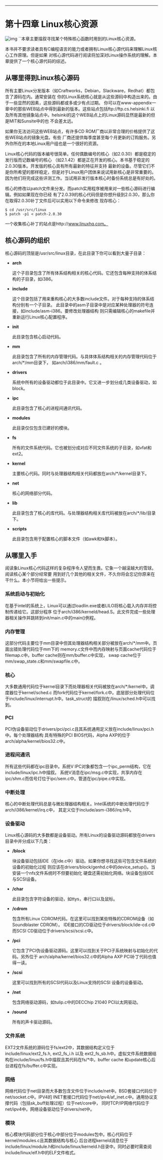

------



# 第十四章 Linux核心资源



![img](assets/sit3-bw-tran.1-20210305150932011.gif)
``本章主要描叙寻找某个特殊核心函数时用到的Linux核心资源。

本书并不要求读者具有C编程语言的能力或者拥有Linux核心源代码来理解Linux核心工作原理。但是如果 对核心源代码进行阅读将加深对Linux操作系统的理解。本章提供了一个核心源代码的综述。



## 从哪里得到Linux核心源码

所有主要Linux分发版本（如Craftworks，Debian，Slackware，Redhat）都包含了源码在内。通常安装在 你的Linux系统核心就是从这些源码中构造出来的。由于一些显然的因素，这些源码都或多或少有点过期。 你可以在www-appendix一章中的那些WEB站点中得到最新的版本。这些站点包括ftp://ftp.cs.helsinki.fi 以及所有其他镜象站点中。helsinki的这个WEB站点上的Linux源码显然是最新的但是MIT和Sunsite中的也 不会差太远。

如果你无法访问这些WEB站点，有许多CD ROM厂商以非常合理的价格提供了这些WEB站点的镜象光盘。有些 厂商还提供每季度甚至每个月更新的订购服务。另外你所在的本地Linux用户组也是一个很好的资源。

Linux核心代码的版本编号很简单。任何偶数编号的核心（如2.0.30）都是稳定的发行版而记数编号的核心 （如2.1.42）都是正在开发的核心。本书基于稳定的2.0.30版本。开发版的核心具有所有最新的特征并支持 最新的设备。尽管它们不是你所希望的那样稳定，但是对于Linux用户团体来说试用新核心是非常重要的。 因为他们将完成这些评测工作。当试用非发行版本核心时备份系统总是有好处的。

核心的修改以patch文件来分发。而patch实用程序被用来对一些核心源码进行编辑。例如如果现在你已经 有了2.0.39的核心代码但是你想升级到2.0.30，那么你在取得2.0.30补丁文件后可以实用以下命令来修改 现存核心：

```
$ cd /usr/src/linux
$ patch -p1 < patch-2.0.30
```

一个收集核心补丁的站点是http://www.linuxhq.com。



## 核心源码的组织

核心源码的顶层是/usr/src/linux目录，在此目录下你可以看到大量子目录：

- **arch**

  这个子目录包含了所有体系结构相关的核心代码。它还包含每种支持的体系结构的子目录，如i386。

- **include**

  这个目录包括了用来重构核心的大多数include文件。对于每种支持的体系结构分别有一个子目录。 此目录中的asm子目录中是对应某种处理器的符号连接，如include/asm-i386。要修改处理器结构 则只需编辑核心的makefile并重新运行Linux核心配置程序。

- **init**

  此目录包含核心启动代码。

- **mm**

  此目录包含了所有的内存管理代码。与具体体系结构相关的内存管理代码位于arch/*/mm目录下， 如arch/i386/mm/fault.c 。

- **drivers**

  系统中所有的设备驱动都位于此目录中。它又进一步划分成几类设备驱动，如block。

- **ipc**

  此目录包含了核心的进程间通讯代码。

- **modules**

  此目录仅仅包含已建好的模块。

- **fs**

  所有的文件系统代码。它也被划分成对应不同文件系统的子目录，如vfat和ext2。

- **kernel**

  主要核心代码。同时与处理器结构相关代码都放在arch/*/kernel目录下。

- **net**

  核心的网络部分代码。

- **lib**

  此目录包含了核心的库代码。与处理器结构相关库代码被放在arch/*/lib/目录下。

- **scripts**

  此目录包含用于配置核心的脚本文件（如awk和tk脚本）。



## 从哪里入手

阅读象Linux核心代码这样的复杂程序令人望而生畏。它象一个越滚越大的雪球。阅读核心某个部分经常要 用到好几个其他的相关文件，不久你将会忘记你原来在干什么。本小节将给出一些提示。



### 系统启动与初始化

在基于intel的系统上，Linux可以通过loadlin.exe或者LILO将核心载入内存并将控制传递给它。这部分程序 位于arch/i386/kerneld/head.S。此文件完成一些处理器相关操作并跳转到init/main.c中的main()例程。



### 内存管理

这部分代码主要位于mm目录中但其处理器结构相关部分被放在arch/*/mm中。页面出错处理代码位于mm下的 memory.c文件中而内存映射与页面cache代码位于filemap.c中。buffer cache则在mm/buffer.c中实现， swap cache位于mm/swap_state.c和mm/swapfile.c中。



### 核心

大多数通用代码位于kernel目录下而处理器相关代码被放在arch/*/kernel中。调度器位于kernel/sched.c 而fork代码位于kernel/fork.c中。底层部分处理代码位于include/linux/interrupt.h中。task_struct的 描叙则在/linux/sched.h中可以找到。



### PCI

PCI伪设备驱动位于drivers/pci/pci.c且其系统通用定义放在include/linux/pci.h中。每个处理器结构 具有特殊的PCI BIOS代码，Alpha AXP的位于arch/alpha/kernel/bios32.c中。



### 进程间通讯

所有这些代码都在ipc目录中。系统V IPC对象都包含一个ipc_perm结构，它在include/linux/ipc.h中描叙。 系统V消息在ipc/msg.c中实现，共享内存在ipc/shm.c而信号灯位于ipc/sem.c中。管道在ipc/pipe.c中实现。



### 中断处理

核心的中断处理代码总是与微处理器结构相关。Intel系统的中断处理代码位于arch/i386/kernel/irq.c中， 其定义位于include/asm-i386/irq.h中。



### 设备驱动

Linux核心源码的大多数都是设备驱动。所有Linux的设备驱动源码都放在drivers目录中并分成以下几类：

- **/block**

  块设备驱动包括IDE（在ide.c中）驱动。如果你想寻找这些可包含文件系统的设备的初始化过程 则应该在drivers/block/genhd.c中的device_setup()。当安装一个nfs文件系统时不但要初始化 硬盘还需初始化网络。块设备包括IDE与SCSI设备。

- **/char**

  此目录包含字符设备的驱动，如ttys，串行口以及鼠标。

- **/cdrom**

  包含所有Linux CDROM代码。在这里可以找到某些特殊的CDROM设备（如Soundblaster CDROM）。 IDE接口的CD驱动位于drivers/block/ide-cd.c中而SCSI CD驱动位于drivers/scsi/scsi.c中。

- **/pci**

  它包含了PCI伪设备驱动源码。这里可以找到关于PCI子系统映射与初始化的代码。另外位于 arch/alpha/kernel/bios32.c中的Alpha AXP PCI补丁代码也值得一读。

- **/scsi**

  这里可以找到所有的SCSI代码以及Linux支持的SCSI 设备的设备驱动。

- **/net**

  包含网络驱动源码，如tulip.c中的DECChip 21040 PCI以太网驱动。

- **/sound**

  所有的声卡驱动源码。

### 文件系统

EXT2文件系统的源码位于fs/ext2中，其数据结构定义位于include/linux/ext2_fs.h, ext2_fs_i.h 以及 ext2_fs_sb.h中。虚拟文件系统数据结构在include/linux/fs.h中描叙且其代码在fs/*中。buffer cache 和update核心后台进程在fs/buffer.c中实现。



### 网络

网络代码位于net目录而大多数包含文件位于include/net中。BSD套接口代码位于net/socket.c中。IPV4的 INET套接口代码位于net/ipv4/af_inet.c中。通用协议支撑代码（包括sk_buff处理过程）位于net/core中， 同时TCP/IP网络代码位于net/ipv4中。网络设备驱动位于drivers/net中。



### 模块

核心模块代码部分位于核心中部分位于modules包中。核心代码位于kernel/modules.c且其数据结构与核心 后台进程kerneld消息位于include/linux/module.h和include/linux/kerneld.h目录中。同时必要时需查阅 include/linux/elf.h中的ELF文件格式。

